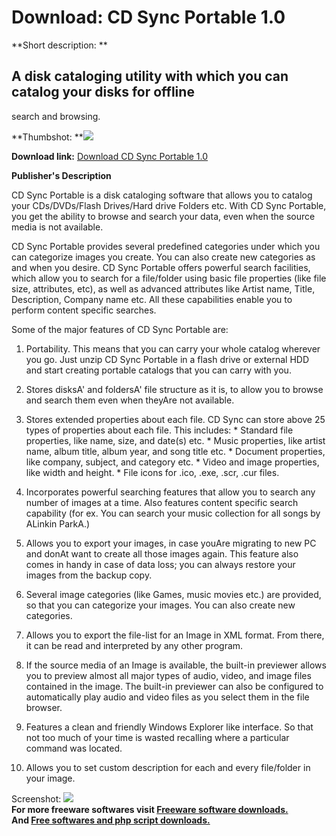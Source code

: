 # Download: CD Sync Portable 1.0

**Short description: **

## A disk cataloging utility with which you can catalog your disks for offline
search and browsing.

  
**Thumbshot: **![](http://www.freewarefiles.com/screenshot/cd_sync_prtbl_md.jpg)   
  
**Download link:** [Download CD Sync Portable 1.0](http://freesoftwares.boysofts.com/CD-Sync-Portable_program_57964.html)  
  

**Publisher's Description**  
  

CD Sync Portable is a disk cataloging software that allows you to catalog your
CDs/DVDs/Flash Drives/Hard drive Folders etc. With CD Sync Portable, you get
the ability to browse and search your data, even when the source media is not
available.

CD Sync Portable provides several predefined categories under which you can
categorize images you create. You can also create new categories as and when
you desire. CD Sync Portable offers powerful search facilities, which allow
you to search for a file/folder using basic file properties (like file size,
attributes, etc), as well as advanced attributes like Artist name, Title,
Description, Company name etc. All these capabilities enable you to perform
content specific searches.

Some of the major features of CD Sync Portable are:

  1. Portability. This means that you can carry your whole catalog wherever you go. Just unzip CD Sync Portable in a flash drive or external HDD and start creating portable catalogs that you can carry with you. 
  2. Stores disksA' and foldersA' file structure as it is, to allow you to browse and search them even when theyAre not available.  
  

  3. Stores extended properties about each file. CD Sync can store above 25 types of properties about each file. This includes: 
    * Standard file properties, like name, size, and date(s) etc. 
    * Music properties, like artist name, album title, album year, and song title etc. 
    * Document properties, like company, subject, and category etc. 
    * Video and image properties, like width and height. 
    * File icons for .ico, .exe, .scr, .cur files. 
  
  

  4. Incorporates powerful searching features that allow you to search any number of images at a time. Also features content specific search capability (for ex. You can search your music collection for all songs by ALinkin ParkA.)  
  

  5. Allows you to export your images, in case youAre migrating to new PC and donAt want to create all those images again. This feature also comes in handy in case of data loss; you can always restore your images from the backup copy.  
  

  6. Several image categories (like Games, music movies etc.) are provided, so that you can categorize your images. You can also create new categories.  
  

  7. Allows you to export the file-list for an Image in XML format. From there, it can be read and interpreted by any other program.  
  

  8. If the source media of an Image is available, the built-in previewer allows you to preview almost all major types of audio, video, and image files contained in the image. The built-in previewer can also be configured to automatically play audio and video files as you select them in the file browser.  
  

  9. Features a clean and friendly Windows Explorer like interface. So that not too much of your time is wasted recalling where a particular command was located.  
  

  10. Allows you to set custom description for each and every file/folder in your image. 

  
  
Screenshot: ![](http://www.freewarefiles.com/screenshot/cd_sync_prtbl.jpg)  
**For more freeware softwares visit [Freeware software downloads.](http://freesoftwares.boysofts.com/)**   
**And [Free softwares and php script downloads.](http://www.boysofts.com/)**

